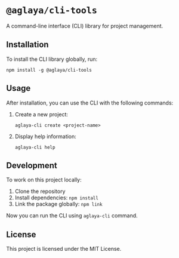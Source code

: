 # `@aglaya/cli-tools`

A command-line interface (CLI) library for project management.

## Installation

To install the CLI library globally, run:

```
npm install -g @aglaya/cli-tools
```

## Usage

After installation, you can use the CLI with the following commands:

1. Create a new project:
   ```
   aglaya-cli create <project-name>
   ```

2. Display help information:
   ```
   aglaya-cli help
   ```

## Development

To work on this project locally:

1. Clone the repository
2. Install dependencies: `npm install`
3. Link the package globally: `npm link`

Now you can run the CLI using `aglaya-cli` command.

## License

This project is licensed under the MIT License.
